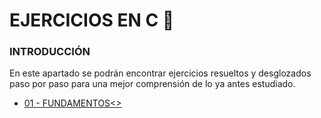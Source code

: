 # EJERCICIOS EN C :croissant:
### INTRODUCCIÓN
En este apartado se podrán encontrar ejercicios resueltos y desglozados paso por paso para una mejor comprensión de lo ya antes estudiado.
<ul>
    <li><a href="01 - FUNDAMENTOS/">01 - FUNDAMENTOS<></li>
</ul>